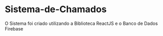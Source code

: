 # Sistema-de-Chamados
O Sistema foi criado utilizando a Biblioteca ReactJS e o Banco de Dados Firebase 